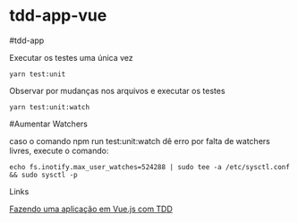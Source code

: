 # tdd-app-vue

#tdd-app

Executar os testes uma única vez

    yarn test:unit

Observar por mudanças nos arquivos e executar os testes

    yarn test:unit:watch



#Aumentar Watchers

caso o comando npm run test:unit:watch dê erro por falta de watchers livres, execute o comando:

    echo fs.inotify.max_user_watches=524288 | sudo tee -a /etc/sysctl.conf && sudo sysctl -p
    

Links

[Fazendo uma aplicação em Vue.js com TDD](https://medium.com/magnetis-backstage/fazendo-uma-aplica%C3%A7%C3%A3o-em-vue-js-com-tdd-um-guia-extensivo-para-quem-quer-aprender-parte-1-d9952be6a29)
